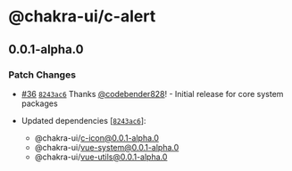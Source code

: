 # @chakra-ui/c-alert

## 0.0.1-alpha.0
### Patch Changes



- [#36](https://github.com/chakra-ui/chakra-ui-vue-next/pull/36) [`8243ac6`](https://github.com/chakra-ui/chakra-ui-vue-next/commit/8243ac6cdc1ef47e56b3ec2f4635f44396273ee8) Thanks [@codebender828](https://github.com/codebender828)! - Initial release for core system packages

- Updated dependencies [[`8243ac6`](https://github.com/chakra-ui/chakra-ui-vue-next/commit/8243ac6cdc1ef47e56b3ec2f4635f44396273ee8)]:
  - @chakra-ui/c-icon@0.0.1-alpha.0
  - @chakra-ui/vue-system@0.0.1-alpha.0
  - @chakra-ui/vue-utils@0.0.1-alpha.0
